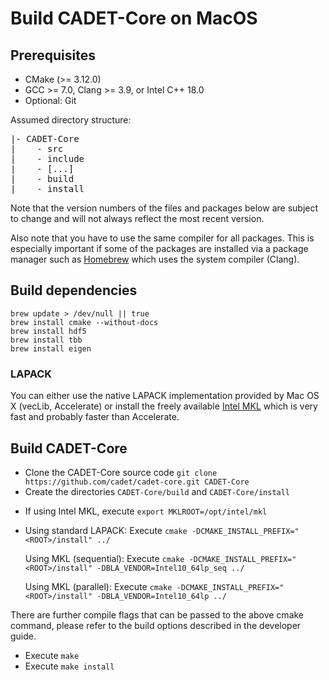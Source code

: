 # Build CADET-Core on MacOS

## Prerequisites

* CMake (>= 3.12.0)
* GCC >= 7.0, Clang >= 3.9, or Intel C++ 18.0
* Optional: Git

Assumed directory structure:

<pre>
|- CADET-Core
|    - src
|    - include
|    - [...]
|    - build
|    - install
</pre>

Note that the version numbers of the files and packages below are subject to change and will not always reflect the most recent version.

Also note that you have to use the same compiler for all packages. This is especially important if some of the packages are installed via a package manager such as [Homebrew](http://brew.sh/) which uses the system compiler (Clang).

## Build dependencies

```
brew update > /dev/null || true
brew install cmake --without-docs
brew install hdf5
brew install tbb
brew install eigen
```

### LAPACK

You can either use the native LAPACK implementation provided by Mac OS X (vecLib, Accelerate)
or install the freely available [Intel MKL](https://software.intel.com/sites/campaigns/nest/) which is very fast and probably faster than Accelerate.

## Build CADET-Core

- Clone the CADET-Core source code `git clone https://github.com/cadet/cadet-core.git CADET-Core`
- Create the directories `CADET-Core/build` and `CADET-Core/install`

* If using Intel MKL, execute `export MKLROOT=/opt/intel/mkl`
* Using standard LAPACK: Execute `cmake -DCMAKE_INSTALL_PREFIX="<ROOT>/install" ../`

    Using MKL (sequential): Execute `cmake -DCMAKE_INSTALL_PREFIX="<ROOT>/install" -DBLA_VENDOR=Intel10_64lp_seq ../`

    Using MKL (parallel): Execute `cmake -DCMAKE_INSTALL_PREFIX="<ROOT>/install" -DBLA_VENDOR=Intel10_64lp ../`

There are further compile flags that can be passed to the above cmake command, please refer to the build options described in the developer guide.

* Execute `make`
* Execute `make install`
